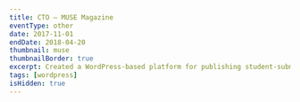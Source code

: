 ```yaml
---
title: CTO – MUSE Magazine
eventType: other
date: 2017-11-01
endDate: 2018-04-20
thumbnail: muse
thumbnailBorder: true
excerpt: Created a WordPress-based platform for publishing student-submitted articles that reflects the design language of the physical MUSE magazine
tags: [wordpress]
isHidden: true
---
```


